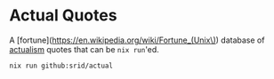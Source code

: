 # Actual Quotes

A [fortune](https://en.wikipedia.org/wiki/Fortune_(Unix\)) database of [actualism](https://srid.ca/free) quotes that can be `nix run`'ed.

```sh
nix run github:srid/actual
```
